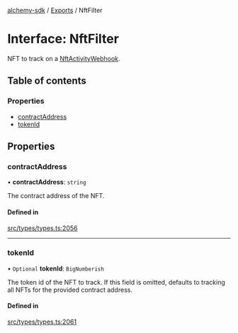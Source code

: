 [alchemy-sdk](../README.md) / [Exports](../modules.md) / NftFilter

# Interface: NftFilter

NFT to track on a [NftActivityWebhook](NftActivityWebhook.md).

## Table of contents

### Properties

- [contractAddress](NftFilter.md#contractaddress)
- [tokenId](NftFilter.md#tokenid)

## Properties

### contractAddress

• **contractAddress**: `string`

The contract address of the NFT.

#### Defined in

[src/types/types.ts:2056](https://github.com/alchemyplatform/alchemy-sdk-js/blob/bed7d71/src/types/types.ts#L2056)

___

### tokenId

• `Optional` **tokenId**: `BigNumberish`

The token id of the NFT to track. If this field is omitted, defaults to
tracking all NFTs for the provided contract address.

#### Defined in

[src/types/types.ts:2061](https://github.com/alchemyplatform/alchemy-sdk-js/blob/bed7d71/src/types/types.ts#L2061)
